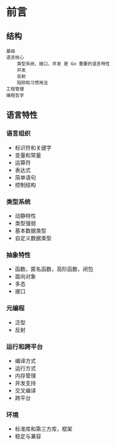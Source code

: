 # 前言

## 结构

```text
基础
语言核心
    类型系统、接口、并发 是 Go 重要的语言特性
    并发
    反射
    陷阱和习惯用法
工程管理
编程哲学
```

## 语言特性

### 语言组织

- 标识符和关键字
- 变量和常量
- 运算符
- 表达式
- 简单语句
- 控制结构

### 类型系统

- 动静特性
- 类型强弱
- 基本数据类型
- 自定义数据类型

### 抽象特性

- 函数，匿名函数，高阶函数，闭包
- 面向对象
- 多态
- 接口

### 元编程

- 泛型
- 反射

### 运行和跨平台

- 编译方式
- 运行方式
- 内存管理
- 并发支持
- 交叉编译
- 跨平台

### 环境

- 标准库和第三方库，框架
- 稳定与兼容
